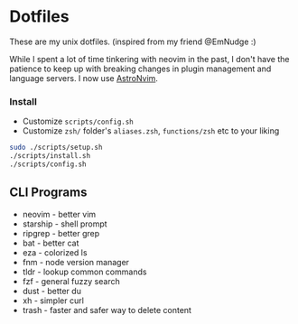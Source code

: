 # Dotfiles

These are my unix dotfiles. (inspired from my friend @EmNudge :)

While I spent a lot of time tinkering with neovim in the past, I don't have the patience to keep up with breaking changes in plugin management and language servers. I now use [AstroNvim](https://docs.astronvim.com/).

### Install

- Customize `scripts/config.sh`
- Customize `zsh/` folder's `aliases.zsh`, `functions/zsh` etc to your liking

```bash
sudo ./scripts/setup.sh
./scripts/install.sh
./scripts/config.sh
```

## CLI Programs

- neovim - better vim
- starship - shell prompt
- ripgrep - better grep
- bat - better cat
- eza - colorized ls
- fnm - node version manager
- tldr - lookup common commands
- fzf - general fuzzy search
- dust - better du
- xh - simpler curl
- trash - faster and safer way to delete content
